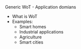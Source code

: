 Generic WoT - Application domians

- What is WoT
- Examples: 
    - Smart homes
    - Industrial applications
    - Agriculture
    - Smart cities

